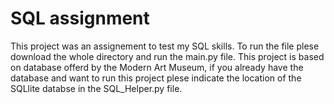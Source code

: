 # SQL assignment

This project was an assignement to test my SQL skills. To run the file plese download the whole directory and run the main.py file.
This project is based on database offerd by the Modern Art Museum, if you already have the database and want to run this project plese indicate the location of 
the SQLlite databse in the SQL_Helper.py file.

